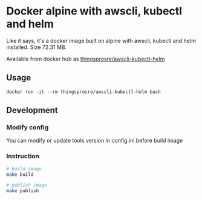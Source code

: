 # Docker alpine with awscli, kubectl and helm

Like it says, it's a docker image built on alpine with awscli, kubectl and helm installed. Size 72.31 MB.

Available from docker hub as [thingsprosre/awscli-kubectl-helm](https://hub.docker.com/r/thingsprosre/awscli-kubectl-helm/)

## Usage

    docker run -it --rm thingsprosre/awscli-kubectl-helm bash


## Development

### Modify config

You can modify or update tools version in config.ini before build image

### Instruction

```bash
# build image
make build

# publish image
make publish
```